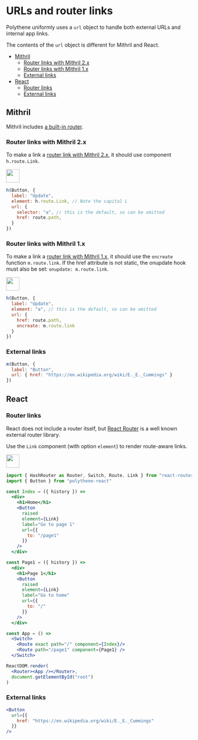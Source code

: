 # URLs and router links


Polythene uniformly uses a `url` object to handle both external URLs and internal app links.

The contents of the `url` object is different for Mithril and React.

<!-- MarkdownTOC autolink="true" autoanchor="true" bracket="round" levels="1,2,3" -->

- [Mithril](#mithril)
  - [Router links with Mithril 2.x](#router-links-with-mithril-2x)
  - [Router links with Mithril 1.x](#router-links-with-mithril-1x)
  - [External links](#external-links)
- [React](#react)
  - [Router links](#router-links)
  - [External links](#external-links-1)

<!-- /MarkdownTOC -->



<a id="mithril"></a>
## Mithril

Mithril includes [a built-in router](https://mithril.js.org/#routing).

### Router links with Mithril 2.x

To make a link a [router link with Mithril 2.x](https://mithril.js.org/route.html#mroutelink), it should use component `h.route.Link`.

<a href="https://flems.io/#0=N4Igxg9gdgzhA2BTEAucD4EMAONEBMQAaEGMAJw1QG0AGIgRloDYBmAXRIDMBLJGGqCiYAtsjQA6ABYAXEfGLooMxMtQgAPPB5QA1gAIp5RFwC8AHRCyZuFAHo7mcjKkBXcmCRjYEgOY8XVwAjCR4IRxg8GRg7bAQATxdVRDtEAA9RbH47Li8YCTBIy31jeAtSGXj+KUREGUsAPnMoZo0ych5sGX0YD3LrWwcnQI8vVXz-QJCwiKiYuPhEmqgUmBlMKHxMeGgUhaXkgFoRAKM+WISklePTjvhDtY2tnZWJACsYRo07ds6ZJpaUDaFD+PT6lgGMHsjmcblGiG8E1OwVC4UwkTq80uy1W602212F0WV0Qh0KWOJOLJkQeeOeu3enxADW+vy6ANa+B4ADd9Dx8OVKBB6szvlzuQ1FHgkGAZGFYOpaChaIdmCgAEwMEAAXyIQlE4hAjMUkGUqhk6gcfJEcWc+mA+gAQq4ZDJoPptfouJQRPpLPsSTcXHdLABuZqmtb2p0ut1QD36Uz6AM48OAyPdACSm3SiftzXMMm5PEQAHcUPoABQASkTDX01Ga+j9ckrEIYliIfpAAAkIGJLNWiE3m-oRJXna7oF3gCPRyVMDw8PgKzJyK5EMP46PC1ggoh4BXLABxCD6N3JzC+RD6DvEOejg8I80VkQSSguxASAAyOl0W-nZt3EPfNt0AwxjC4I8QFiK9EDvADAO1B9tWrEd2ELZptTTCNoCjAAFOCGDzWcWiLEtyyrWtTHrRtt0Lcd207btCOvW9B0Q5tx0nOMZwfZtyEXZdV3XTcH13TB9xAk8zwvKR+0QTt+P0J9vBkV93wgT8fz-TjR2AitSPA5sjBMaC7CUsDR2QqzUPQzCoGwgsoAzMctOUAA5CB8BvJN8AgMBXDUiQAEcN3IeIAGUn1lCByDbEAAGIhRFas0zfD8VAkbBIJ4NI80sRKw1w2BukyxAABFMHWEiR0sCzUH0bMfLSRD6uwIjLArVj4Kw9LNM-SsRHcmQvJ8rt6uY8qqvWNLnKlGK5TwxUUAAFmYHU9RAYQxHUApIhNaAVDUNAgm8+JQObDr8C5KBfArdVaGwNI021BaZSWhU0AYFAGA27VOBAbQ9AEFBqH1Xa0BOYM+EUYD1EhaFXCgbBdF8Ap+zsaGzngAABdUJFoCRWCx24+AkE4oGNEhKmwQ02QtAHtSAA" target="_blank"><img src="https://arthurclemens.github.io/assets/polythene/docs/try-out-green.gif" height="36" /></a>

```javascript
h(Button, {
  label: "Update",
  element: h.route.Link, // Note the capital L
  url: {
    selector: "a", // this is the default, so can be omitted
    href: route.path,
  }
})
```
 
<a id="router-links"></a>
### Router links with Mithril 1.x

To make a link a [router link with Mithril 1.x](https://mithril.js.org/archive/v1.1.6/route.html#mroutelink), it should use the `oncreate` function `m.route.link`. If the href attribute is not static, the onupdate hook must also be set: `onupdate: m.route.link`.

<a href="https://flems.io/#0=N4Igxg9gdgzhA2BTEAucD4EMAONEBMQAaEGMAJw1QG0AGIgRloDYBmAXRIDMBLJGGqCiYAtsjQA6ABYAXEfGLooMxMtQgAPPB5QA1gAIp5RFwC8AHRCyZuFAHo7mcjKkBXcmCRjYEgOY8XVwAjCR4IRxg8GRg7bAQATxdVRDtEAA9RbH47Li8YCTBIy31jeAtSGXj+KUREGUsAPnMoZo0ych5sGX0YD3LrWwcnQI8vVXz-QJCwiKiYuPhEmqgUmBlMKHxMeGgUhaXkgFoRAKM+WISklePTjvhDtY2tnZWJACsYRo07ds6ZJpaUDaFD+PT6lgGMHsjmcblGiG8E1OwVC4UwkTq80uy1W602212F0WV0Qh0KWOJOLJkQeeOeu3enxADW+vy6ANa+B4ADd9Dx8OVKBB6szvlzuQ1FHgkGAZGFYOpaChaIdmCgAEwMEAAXyIQlE4hAjMUkGUqhk6lNa30wH0ACFXDIZNB9Nr9KZ9PsSQBuZrNK3dACSm3S7ptfpk3J4iAA7ih9AAKACU7oa+mozX0+nMcgTEIYliI2ZAAAkIGJLEmiJms-oRAmHU7oEXgDXayVMDw8Ph4zJyK5ENWoO2c1ggoh4PHLABxCD6Z2ezC+RD6AvENu19yT8PD9u1owmKcgWJLxBrod72vQCiITAqeMiCSUR2ICTaPQbrPajfapM19g5s02q+oCAb6AACqeDBhq2LSRtGcaJimphphmu45vW+aFsWkHLqulYXrW9aNs6UAtp+HZdgQvb9oOG6jpg47bjOc4LlI5aIIWFFbvGsGXlmB5cEedhcbul7XsYd6IA+T4QC+b46LoFHfmJrp-ruAH1FAwF+lAYEiHJygAHIQPgK4evgEBgK43gyBIACOA7kPEADKE6ILKEDkHmIAAMRCiKSYgY+z4qBI2DGLwaRhpYvmWCBYGhYgAAid6YDBNaWCJqD6MGZlpIRWXYFBljxrhZ5AcFskvgmBmuMZpmDsW2VFklqXrEFukmuW2B8Ig5DqEEjETlK7myvKAhoAwADsKAMAALDqeogMIYjqAUkTdWaahoEEpnxDuWbFfgXJQL48bqrQ2BpCB2qjTKcrQJNIAMHNzA6pwIDvrok3UPqa1oCcLh3AAAgwEjg+9JBbuokLQvV2C6L4BTlnYQNnPAYMQxIzBo7cfDGiQlTYIabIWtq7DakAA" target="_blank"><img src="https://arthurclemens.github.io/assets/polythene/docs/try-out-green.gif" height="36" /></a>


```javascript
h(Button, {
  label: "Update",
  element: "a", // this is the default, so can be omitted
  url: {
    href: route.path,
    oncreate: m.route.link
  }
})
```


<a id="external-links"></a>
### External links

```javascript
m(Button, {
  label: "Button",
  url: { href: "https://en.wikipedia.org/wiki/E._E._Cummings" }
})
```



<a id="react"></a>
## React


<a id="router-links-1"></a>
### Router links

React does not include a router itself, but [React Router](https://github.com/ReactTraining/react-router) is a well known external router library. 

Use the `Link` component (with option `element`) to render route-aware links.

<a href="https://flems.io/#0=N4IgZglgNgpgziAXAbVAOwIYFsZJAOgAsAXLKEAGhAGMB7NYmBvAHjmoCcIAHYgAjgdqAXgA6IEsW5xEAelkYOxQgFchsHGjj4A5hGUqARvgi0FcODGJxZ3WlACeypjFlxiGNABMMUeq7tHZzQYAFoOGAxqYlt7J0IXcMjo0PdPHz8Q-AArOHEAPhY3Th5ifNE0NhLeASExCWIpGXlFA3UYTW09A2NTc0trWKCEkLcPb19-IfjE6gtp4LC5uFTxjP8cvJBC4q5ecsr2Pf5BEXFJaTlZai80Ta8YKAgANw58EJi0bixZCKjicK0FSMDihLy0LAAAQArPgAAz4ACMshUWC8v2SAI4QJBYIh+CwEDuuQKRSOpQOFRYXhefAgXnq2NoxFJshpz3ylBAllg0VMWjwABZEIiAMyhYUAThAAF8KOhsLhEARcly6AwmMQ8Or3HxgBU+HwABIYOCEABKOJgHEQfEtwOtFANfAAygB3fTUQhOtCG+2MH2GgAyRIA1j6ZXxhHbMf7rQARADyAFkANwVHX8YB2jAQSxeABCwOI9D4kejgRmIXTaAz9F1AElvDAAB5RvgACmzhDzJY4DjLAEoo-k+M7qS8DobDSxCIj8kaITAinOp9OWObc-mi416M7p3xHh1NcJgCG0KGZfvp1AMIZHvUAOK0PglvjcDA6GB8RHia+GtQoFPfVfQPacS1tcRbE-GBfxAf8yyvUDDVkNcinZSk0EzPgAAUYMRdsuz4Ht3FofshxHMdQInDlr1nec8K-H8V3nOjNzzGBC2LPdkOnI9NGIU9z0vBDb3vIDxGfV8X0IJc-14gCOCA4AQLA8DaEgkBZHktSZSQg9UPHNlJwqOstH4ABBbhuEI4dhFHcd3U9Qg1xnONDxbf53wwZR6m0kA+DoLA7BCBhTybB4WxlQzeI3K1vN8qCPy-ODAohEKT2ARjYMjGKZ1kJziC9TDzUxJNk3wCJmw4DtxzjDhCismzUKKer8kDPhwWoVFNV0KwAFENE1AsHAbLxapAJkWRAQcKkHGs1XS6BrTwQw70eLkeRgPl6yFOFEFFRFZXlEBMBwPB8GWRaNWYZVZQAXSoJ4LwQFAFXO5U-mifAHmeR5aG+XrVSoQC8AuZoUS+UMdEuiEMX+FE0Xh77fv+wGGE2LliAcbglW5aotTld68a+gFwSwH6YD+vx0eITGQaUsHGkueQVChmGguRsm4dRdFSbxCnUZpgT6ZAbHcbwcleAemUgA" target="_blank"><img src="https://arthurclemens.github.io/assets/polythene/docs/try-out-green.gif" height="36" /></a>

```jsx
import { HashRouter as Router, Switch, Route, Link } from "react-router-dom"
import { Button } from "polythene-react"

const Index = ({ history }) => 
  <div>
    <h1>Home</h1>
    <Button
      raised
      element={Link}
      label="Go to page 1"
      url={{
        to: "/page1"
      }}
    />
  </div>

const Page1 = ({ history }) => 
  <div>
    <h1>Page 1</h1>
    <Button
      raised
      element={Link}
      label="Go to home"
      url={{
        to: "/"
      }}
    />
  </div>

const App = () => 
  <Switch>
    <Route exact path="/" component={Index}/>
    <Route path="/page1" component={Page1} />
  </Switch>

ReactDOM.render(
  <Router><App /></Router>,
  document.getElementById("root")
)
```

<a id="external-links-1"></a>
### External links

```jsx
<Button
  url={{
    href: "https://en.wikipedia.org/wiki/E._E._Cummings"
  }}
/>
```
